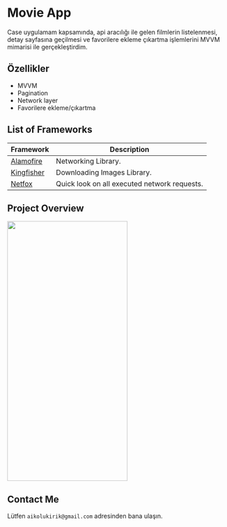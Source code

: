 # Movie App

Case uygulamam kapsamında, api aracılığı ile gelen filmlerin listelenmesi, detay sayfasına geçilmesi ve favorilere ekleme çıkartma işlemlerini MVVM mimarisi ile gerçekleştirdim.

## Özellikler

- MVVM
- Pagination
- Network layer
- Favorilere ekleme/çıkartma

## List of Frameworks

| Framework | Description |
| ------------------------------- | --------------------------------------------------------------------- |
| [Alamofire](https://github.com/WenchaoD/FSCalendar) |  Networking Library. |
| [Kingfisher](https://github.com/onevcat/Kingfisher) |  Downloading Images Library. |
| [Netfox ](https://github.com/kasketis/netfox) | Quick look on all executed network requests. |

## Project Overview

<img src="https://github.com/akolukirik/MovieCaseApp/blob/main/img/project.gif" width="276" height="597">


## Contact Me

Lütfen `aikolukirik@gmail.com` adresinden bana ulaşın.
